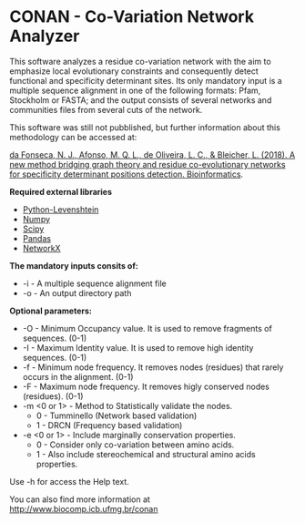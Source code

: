 # CONAN - Co-Variation Network Analyzer

This software analyzes a residue co-variation network with the aim to emphasize local evolutionary constraints and consequently detect functional and specificity determinant sites. Its only mandatory input is a multiple sequence alignment in one of the following formats: Pfam, Stockholm or FASTA; and the output consists of several networks and communities files from several cuts of the network.

This software was still not pubblished, but further information about this methodology can be accessed at:

[da Fonseca, N. J., Afonso, M. Q. L., de Oliveira, L. C., & Bleicher, L. (2018). A new method bridging graph 
theory and residue co-evolutionary networks for specificity determinant positions detection. Bioinformatics](https://academic.oup.com/bioinformatics/advance-article-abstract/doi/10.1093/bioinformatics/bty846/5123433?redirectedFrom=fulltext).

**Required external libraries**
- [Python-Levenshtein](https://pypi.org/project/python-Levenshtein/)
- [Numpy](https://pypi.org/project/numpy/)
- [Scipy](https://www.scipy.org/install.html)
- [Pandas](https://pandas.pydata.org/pandas-docs/stable/install.html)
- [NetworkX](https://networkx.github.io/documentation/latest/install.html)

**The mandatory inputs consits of:**
+ -i <filename> - A multiple sequence alignment file
+ -o <directory> - An output directory path

**Optional parameters:**
* -O <value> - Minimum Occupancy value. It is used to remove fragments of sequences. (0-1)
* -I <value> - Maximum Identity value. It is used to remove high identity sequences. (0-1)
* -f <value> - Minimum node frequency. It removes nodes (residues) that rarely occurs in the alignment. (0-1)
* -F <value> - Maximum node frequency. It removes higly conserved nodes (residues). (0-1)
* -m <0 or 1> - Method to Statistically validate the nodes.
  * 0 - Tumminello (Network based validation)
  * 1 - DRCN (Frequency based validation)
* -e <0 or 1> - Include marginally conservation properties.
  * 0 - Consider only co-variation between amino acids.
  * 1 - Also include stereochemical and structural amino acids properties.

Use -h for access the Help text.


You can also find more information at http://www.biocomp.icb.ufmg.br/conan

